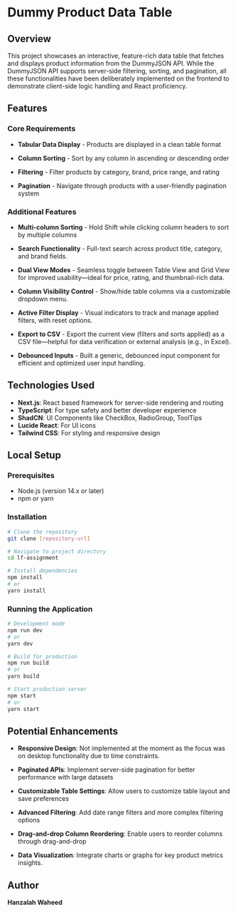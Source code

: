 # Dummy Product Data Table

## Overview

This project showcases an interactive, feature-rich data table that fetches and displays product information from the DummyJSON API. While the DummyJSON API supports server-side filtering, sorting, and pagination, all these functionalities have been deliberately implemented on the frontend to demonstrate client-side logic handling and React proficiency.

## Features

### Core Requirements

- **Tabular Data Display** - Products are displayed in a clean table format

- **Column Sorting** - Sort by any column in ascending or descending order

- **Filtering** - Filter products by category, brand, price range, and rating

- **Pagination** - Navigate through products with a user-friendly pagination system

### Additional Features

- **Multi-column Sorting** - Hold Shift while clicking column headers to sort by multiple columns

- **Search Functionality** - Full-text search across product title, category, and brand fields.

- **Dual View Modes** - Seamless toggle between Table View and Grid View for improved usability—ideal for price, rating, and thumbnail-rich data.

- **Column Visibility Control** - Show/hide table columns via a customizable dropdown menu.

- **Active Filter Display** - Visual indicators to track and manage applied filters, with reset options.

- **Export to CSV** - Export the current view (filters and sorts applied) as a CSV file—helpful for data verification or external analysis (e.g., in Excel).

- **Debounced Inputs** - Built a generic, debounced input component for efficient and optimized user input handling.

## Technologies Used

- **Next.js**: React based framework for server-side rendering and routing
- **TypeScript**: For type safety and better developer experience
- **ShadCN**: UI Components like CheckBox, RadioGroup, ToolTips
- **Lucide React**: For UI icons
- **Tailwind CSS**: For styling and responsive design

## Local Setup

### Prerequisites

- Node.js (version 14.x or later)
- npm or yarn

### Installation

```bash
# Clone the repository
git clone [repository-url]

# Navigate to project directory
cd lf-assignment

# Install dependencies
npm install
# or
yarn install
```

### Running the Application

```bash
# Development mode
npm run dev
# or
yarn dev

# Build for production
npm run build
# or
yarn build

# Start production server
npm start
# or
yarn start
```

## Potential Enhancements

- **Responsive Design**: Not implemented at the moment as the focus was on desktop functionality due to time constraints.

- **Paginated APIs**: Implement server-side pagination for better performance with large datasets
- **Customizable Table Settings**: Allow users to customize table layout and save preferences
- **Advanced Filtering**: Add date range filters and more complex filtering options
- **Drag-and-drop Column Reordering**: Enable users to reorder columns through drag-and-drop
- **Data Visualization**: Integrate charts or graphs for key product metrics insights.

## Author

**Hanzalah Waheed**
